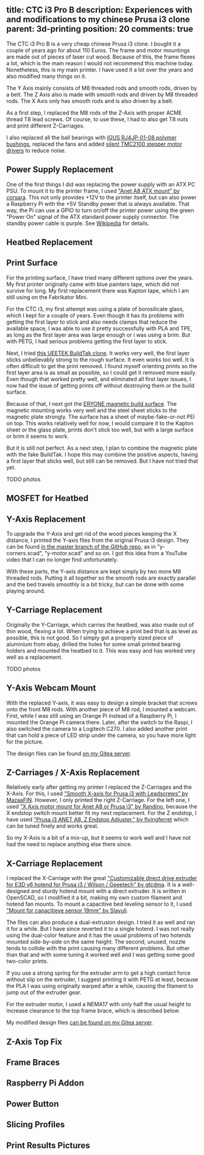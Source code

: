 title: CTC i3 Pro B
description: Experiences with and modifications to my chinese Prusa i3 clone
parent: 3d-printing
position: 20
comments: true
---

<!--% backToParent() %-->

The CTC i3 Pro B is a very cheap chinese Prusa i3 clone.
I bought it a couple of years ago for about 110 Euros.
The frame and motor mountings are made out of pieces of laser cut wood.
Because of this, the frame flexes a lot, which is the main reason I would not recommend this machine today.
Nonetheless, this is my main printer.
I have used it a lot over the years and also modified many things on it.

The Y Axis mainly consists of M8 threaded rods and smooth rods, driven by a belt.
The Z Axis also is made with smooth rods and driven by M8 threaded rods.
The X Axis only has smooth rods and is also driven by a belt.

As a first step, I replaced the M8 rods of the Z-Axis with proper ACME thread T8 lead screws.
Of course, to use these, I had to also get T8 nuts and print different Z-Carriages.

I also replaced all the ball bearings with [IGUS RJ4JP-01-08 polymer bushings](https://amzn.to/33FZDSz), replaced the fans and added [silent TMC2100 stepper motor drivers](https://reprap.org/wiki/TMC2100) to reduce noise.

<!--%
lightgallery([
    [ "img/ctc_i3_front.jpg", "Front view of CTC i3 Pro B" ],
    [ "img/ctc_i3_side.jpg", "Side view of CTC i3 Pro B" ],
    [ "img/ctc_i3_board.jpg", "Mainboard of CTC i3 Pro B" ]
])
%-->

## Power Supply Replacement

One of the first things I did was replacing the power supply with an ATX PC PSU.
To mount it to the printer frame, I used ["Anet A8 ATX mount" by corsara](https://www.thingiverse.com/thing:2256502).
This not only provides +12V to the printer itself, but can also power a Raspberry Pi with the +5V Standby power that is always available.
That way, the Pi can use a GPIO to turn on/off the printer power using the green "Power On" signal of the ATX standard power supply connector.
The standby power cable is purple.
See [Wikipedia](https://en.wikipedia.org/wiki/ATX#Power_supply) for details.

<!--%
lightgallery([
    [ "img/ctc_i3_psu.jpg", "ATX power supply mounted on CTC i3 Pro B" ]
])
%-->

## Heatbed Replacement



<!--%
lightgallery([
    [ "img/ctc_i3_bed.jpg", "Side view of printbed with insulation" ]
])
%-->

## Print Surface

For the printing surface, I have tried many different options over the years.
My first printer originally came with blue painters tape, which did not survive for long.
My first replacement there was Kapton tape, which I am still using on the Fabrikator Mini.

For the CTC i3, my first attempt was using a plate of borosilicate glass, which I kept for a couple of years.
Even though it has its problems with getting the first layer to stick and also needs clamps that reduce the available space, I was able to use it pretty successfully with PLA and TPE, as long as the first layer area was large enough or i was using a brim.
But with PETG, I had serious problems getting the first layer to stick.

Next, I tried [this UEETEK BuildTak clone](https://amzn.to/3ofM1qD).
It works very well, the first layer sticks unbelievably strong to the rough surface.
It even works too well.
It is often difficult to get the print removed. I found myself orienting prints so the first layer area is as small as possible, so I could get it removed more easily.
Even though that worked pretty well, and eliminated all first layer issues, I now had the issue of getting prints off without destroying them or the build surface.

Because of that, I next got the [ERYONE magnetic build surface](https://amzn.to/33GLq84).
The magnetic mounting works very well and the steel sheet sticks to the magnetic plate strongly.
The surface has a sheet of maybe-fake-or-not PEI on top. This works relatively well for now, I would compare it to the Kapton sheet or the glass plate, prints don't stick too well, but with a large surface or brim it seems to work.

But it is still not perfect.
As a next step, I plan to combine the magnetic plate with the fake BuildTak.
I hope this may combine the positive aspects, having a first layer that sticks well, but still can be removed.
But I have not tried that yet.

TODO photos

## MOSFET for Heatbed



<!--%
lightgallery([
    [ "img/ctc_i3_fet.jpg", "MOSFET board mounted to side of CTC i3 Pro B" ]
])
%-->

## Y-Axis Replacement

To upgrade the Y-Axis and get rid of the wood pieces keeping the X distance, I printed the Y-axis files from the original Prusa i3 design.
They can be found [in the master branch of the GitHub repo](https://github.com/prusa3d/Original-Prusa-i3/tree/master/Printed-Parts/scad), as in "y-corners.scad", "y-motor.scad" and so on.
I got this idea from a YouTube video that I can no longer find unfortunately.

With these parts, the Y-axis distance are kept simply by two more M8 threaded rods.
Putting it all together so the smooth rods are exactly parallel and the bed travels smoothly is a bit tricky, but can be done with some playing around.

<!--%
lightgallery([
    [ "img/ctc_i3_y_belt.jpg", "Y-Axis belt tensioner of original Prusa i3 design" ],
    [ "img/ctc_i3_y_corner.jpg", "Y-Axis corner pieces of original Prusa i3 design" ]
])
%-->

## Y-Carriage Replacement

Originally the Y-Carriage, which carries the heatbed, was also made out of thin wood, flexing a lot.
When trying to achieve a print bed that is as level as possible, this is not good.
So I simply got a properly sized piece of aluminium from ebay, drilled the holes for some small printed bearing holders and mounted the heatbed to it.
This was easy and has worked very well as a replacement.

TODO photos

## Y-Axis Webcam Mount

With the replaced Y-axis, it was easy to design a simple bracket that screws onto the front M8 rods.
With another piece of M8 rod, I mounted a webcam.
First, while I was still using an Orange Pi instead of a Raspberry Pi, I mounted the Orange Pi camera there.
Later, after the switch to the Raspi, I also switched the camera to a Logitech C270.
I also added another print that can hold a piece of LED strip under the camera, so you have more light for the picture.

The design files can be found [on my Gitea server](https://git.xythobuz.de/thomas/3d-print-designs/src/branch/master/opi-pc-plus).

<!--%
lightgallery([
    [ "img/ctc_i3_cam.jpg", "Webcam mount with lights" ]
])
%-->

## Z-Carriages / X-Axis Replacement

Relatively early after getting my printer I replaced the Z-Carriages and the X-Axis.
For this, I used ["Smooth X-axis for Prusa i3 with Leadscrews" by MazaaFIN](https://www.thingiverse.com/thing:1103976).
However, I only printed the right Z-Carriage.
For the left one, I used ["X Axis motor mount for Anet A8 or Prusa i3" by Randino](https://www.thingiverse.com/thing:2328353), because the X endstop switch mount better fit my next replacement.
For the Z endstop, I have used ["Prusa i3 ANET A8, Z Endstop Adjuster." by flyingferret](https://www.thingiverse.com/thing:1479176) which can be tuned finely and works great.

So my X-Axis is a bit of a mix-up, but it seems to work well and I have not had the need to replace anything else there since.

<!--%
lightgallery([
    [ "img/ctc_i3_x_left.jpg", "Left side Z-Carriage" ],
    [ "img/ctc_i3_x_right.jpg", "Right side Z-Carriage" ]
])
%-->

## X-Carriage Replacement

I replaced the X-Carriage with the great ["Customizable direct drive extruder for E3D v6 hotend for Prusa i3 / Wilson / Geeetech" by gtcdma](https://www.thingiverse.com/thing:1383913).
It is a well-designed and sturdy hotend mount with a direct extruder.
It is written in OpenSCAD, so I modified it a bit, making my own custom filament and hotend fan mounts.
To mount a capacitive bed leveling sensor to it, I used ["Mount for capacitieve sensor 19mm" by Slavulj](https://www.thingiverse.com/thing:1607619).

The files can also produce a dual-extrusion design.
I tried it as well and ran it for a while.
But I have since reverted it to a single hotend.
I was not really using the dual-color feature and it has the usual problems of two hotends mounted side-by-side on the same height.
The second, unused, nozzle tends to collide with the print causing many different problems.
But other than that and with some tuning it worked well and I was getting some good two-color prints.

If you use a strong spring for the extruder arm to get a high contact force without slip on the extruder, I suggest printing it with PETG at least, because the PLA I was using originally warped after a while, causing the filament to jump out of the extruder gear.

For the extruder motor, I used a NEMA17 with only half the usual height to increase clearance to the top frame brace, which is described below.

My modified design files [can be found on my Gitea server](https://git.xythobuz.de/thomas/3d-print-designs/src/branch/master/i3-e3d-v6-direct-extruder).

<!--%
lightgallery([
    [ "img/ctc_i3_extruder.jpg", "Front view of the Extruder" ],
    [ "img/ctc_i3_extruder2.jpg", "Bottom view of the Extruder" ],
    [ "img/i3_hotend_extruder_1.png", "Side view of design" ],
    [ "img/i3_hotend_extruder_2.png", "Front view of design" ]
])
%-->

## Z-Axis Top Fix



<!--%
lightgallery([
    [ "img/ctc_i3_top_left.jpg", "Top left Z bracket" ],
    [ "img/ctc_i3_top_right.jpg", "Top right Z bracket" ]
])
%-->

## Frame Braces



## Raspberry Pi Addon



<!--%
lightgallery([
    [ "img/ctc_i3_pi.jpg", "Raspberry Pi mounted on CTC i3 Pro B" ]
])
%-->

## Power Button



<!--%
lightgallery([
    [ "img/ctc_i3_power.jpg", "Power Button for OctoPrint" ],
])
%-->

## Slicing Profiles



## Print Results Pictures


